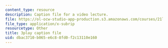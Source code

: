 ```yaml
---
content_type: resource
description: Caption file for a video lecture.
file: https://ol-ocw-studio-app-production.s3.amazonaws.com/courses/21l-011-the-film-experience-fall-2013/dbac3710b065e6c88fd0f2c13110e160_LFOsw1Vccac.srt
file_type: application/x-subrip
resourcetype: Other
title: 3play caption file
uid: dbac3710-b065-e6c8-8fd0-f2c13110e160
---
```

